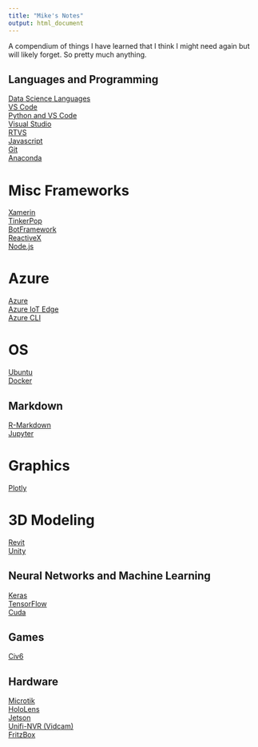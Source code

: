 ```yaml
---
title: "Mike's Notes"
output: html_document
---
```


A compendium of things I have learned that I think I might need again but will likely forget. So pretty much anything.


## Languages and Programming
[Data Science Languages](https://mikewise2718.github.io/markdowndocs/languagecheetsheet/LanguageTable)<br>
[VS Code](https://mikewise2718.github.io/markdowndocs/vscode/vscode)<br>
[Python and VS Code](https://mikewise2718.github.io/markdowndocs/pythononvscode/pythononvscode)<br>
[Visual Studio](https://mikewise2718.github.io/markdowndocs/visualstudio/visualstudio)<br>
[RTVS](https://mikewise2718.github.io/markdowndocs/rtvs/rtvs)<br>
[Javascript](https://mikewise2718.github.io/markdowndocs/javascript/javascript)<br>
[Git](https://mikewise2718.github.io/markdowndocs/git/git-notes)<br>
[Anaconda](https://mikewise2718.github.io/markdowndocs/anaconda/anaconda)<br>

# Misc Frameworks
[Xamerin](https://mikewise2718.github.io/markdowndocs/xamarin/xamarin)<br>
[TinkerPop](https://mikewise2718.github.io/markdowndocs/tinkerpop/tinkerpop)<br>
[BotFramework](https://mikewise2718.github.io/markdowndocs/botframework/botframework)<br>
[ReactiveX](https://mikewise2718.github.io/markdowndocs/reactivex/reactivex)<br>
[Node.js](https://mikewise2718.github.io/markdowndocs/nodejs/nodejs)<br>

# Azure
[Azure](https://mikewise2718.github.io/markdowndocs/azure/azure)<br>
[Azure IoT Edge](https://mikewise2718.github.io/markdowndocs/azureiotedge/azureiotedge)<br>
[Azure CLI](https://mikewise2718.github.io/markdowndocs/azcli/azcli)<br>

# OS
[Ubuntu](https://mikewise2718.github.io/markdowndocs/ubuntu/ubuntu)<br>
[Docker](https://mikewise2718.github.io/markdowndocs/docker/docker)<br>

## Markdown
[R-Markdown](https://mikewise2718.github.io/markdowndocs/rmarkdown/rmarkdown-notes)<br>
[Jupyter](https://mikewise2718.github.io/markdowndocs/jupyter/jupyter)<br>

# Graphics
[Plotly](https://mikewise2718.github.io/markdowndocs/plotly/plotly-notes)<br>

# 3D Modeling
[Revit](https://mikewise2718.github.io/markdowndocs/revit/revit-notes)<br>
[Unity](https://mikewise2718.github.io/markdowndocs/unity/unity-notes)<br>

## Neural Networks and Machine Learning
[Keras](https://mikewise2718.github.io/markdowndocs/keras/keras)<br>
[TensorFlow](https://mikewise2718.github.io/markdowndocs/tensorflow/tensorflow)<br>
[Cuda](https://mikewise2718.github.io/markdowndocs/cuda/cuda)<br>

## Games
[Civ6](https://mikewise2718.github.io/markdowndocs/civ6/civ6-notes)<br>

## Hardware
[Microtik](https://mikewise2718.github.io/markdowndocs/mikrotik/mikrotik-notes)<br>
[HoloLens](https://mikewise2718.github.io/markdowndocs/hololens/hololens-notes)<br>
[Jetson](https://mikewise2718.github.io/markdowndocs/jetson/jetson)<br>
[Unifi-NVR (Vidcam)](https://mikewise2718.github.io/markdowndocs/unifinvr/unifinvr)<br>
[FritzBox](https://mikewise2718.github.io/markdowndocs/fritzbox/fritzbox)<br>


